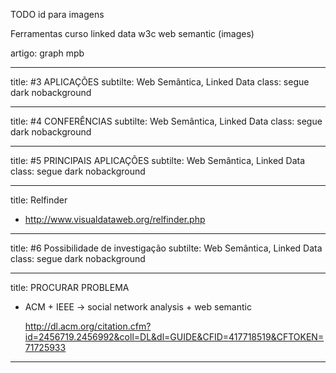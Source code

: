 TODO
id para imagens

Ferramentas
curso linked data
w3c web semantic (images)


artigo: graph mpb

---

title: #3 APLICAÇÕES
subtilte: Web Semântica, Linked Data
class: segue dark nobackground 

---

title: #4 CONFERÊNCIAS
subtilte: Web Semântica, Linked Data
class: segue dark nobackground

---

title: #5 PRINCIPAIS APLICAÇÕES
subtilte: Web Semântica, Linked Data
class: segue dark nobackground 

---

title: Relfinder 

* <http://www.visualdataweb.org/relfinder.php>

---

title: #6 Possibilidade de investigação
subtilte: Web Semântica, Linked Data
class: segue dark nobackground 

---

title: PROCURAR PROBLEMA

* ACM + IEEE -> social network analysis + web semantic

	<http://dl.acm.org/citation.cfm?id=2456719.2456992&coll=DL&dl=GUIDE&CFID=417718519&CFTOKEN=71725933>

---